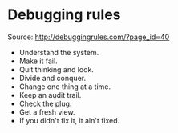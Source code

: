 # Debugging rules

Source: <http://debuggingrules.com/?page_id=40>

- Understand the system.
- Make it fail.
- Quit thinking and look.
- Divide and conquer.
- Change one thing at a time.
- Keep an audit trail.
- Check the plug.
- Get a fresh view.
- If you didn't fix it, it ain't fixed.
